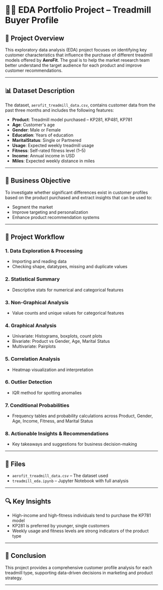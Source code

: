 # 🏃‍♂️ EDA Portfolio Project – Treadmill Buyer Profile

## 📌 Project Overview
This exploratory data analysis (EDA) project focuses on identifying key customer characteristics that influence the purchase of different treadmill models offered by **AeroFit**. The goal is to help the market research team better understand the target audience for each product and improve customer recommendations.

---

## 📊 Dataset Description
The dataset, `aerofit_treadmill_data.csv`, contains customer data from the past three months and includes the following features:

- **Product**: Treadmill model purchased – KP281, KP481, KP781  
- **Age**: Customer's age  
- **Gender**: Male or Female  
- **Education**: Years of education  
- **MaritalStatus**: Single or Partnered  
- **Usage**: Expected weekly treadmill usage  
- **Fitness**: Self-rated fitness level (1–5)  
- **Income**: Annual income in USD  
- **Miles**: Expected weekly distance in miles  

---

## 🧠 Business Objective
To investigate whether significant differences exist in customer profiles based on the product purchased and extract insights that can be used to:
- Segment the market
- Improve targeting and personalization
- Enhance product recommendation systems

---

## 🧪 Project Workflow

### 1. Data Exploration & Processing
- Importing and reading data
- Checking shape, datatypes, missing and duplicate values

### 2. Statistical Summary
- Descriptive stats for numerical and categorical features

### 3. Non-Graphical Analysis
- Value counts and unique values for categorical features

### 4. Graphical Analysis
- Univariate: Histograms, boxplots, count plots  
- Bivariate: Product vs Gender, Age, Marital Status  
- Multivariate: Pairplots

### 5. Correlation Analysis
- Heatmap visualization and interpretation

### 6. Outlier Detection
- IQR method for spotting anomalies

### 7. Conditional Probabilities
- Frequency tables and probability calculations across Product, Gender, Age, Income, Fitness, and Marital Status

### 8. Actionable Insights & Recommendations
- Key takeaways and suggestions for business decision-making

---

## 📁 Files
- `aerofit_treadmill_data.csv` – The dataset used
- `treadmill_eda.ipynb` – Jupyter Notebook with full analysis

---

## 🔍 Key Insights
- High-income and high-fitness individuals tend to purchase the KP781 model
- KP281 is preferred by younger, single customers
- Weekly usage and fitness levels are strong indicators of the product type

---

## 📌 Conclusion
This project provides a comprehensive customer profile analysis for each treadmill type, supporting data-driven decisions in marketing and product strategy.

---

